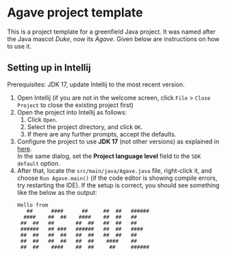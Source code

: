 # Agave project template

This is a project template for a greenfield Java project. It was named after the Java mascot _Duke_, now its _Agave_. 
Given below are instructions on how to use it.

## Setting up in Intellij

Prerequisites: JDK 17, update Intellij to the most recent version.

1. Open Intellij (if you are not in the welcome screen, click `File` > `Close Project` to close the existing project first)
1. Open the project into Intellij as follows:
   1. Click `Open`.
   1. Select the project directory, and click `OK`.
   1. If there are any further prompts, accept the defaults.
1. Configure the project to use **JDK 17** (not other versions) as explained in [here](https://www.jetbrains.com/help/idea/sdk.html#set-up-jdk).<br>
   In the same dialog, set the **Project language level** field to the `SDK default` option.
3. After that, locate the `src/main/java/Agave.java` file, right-click it, and choose `Run Agave.main()` (if the code editor is showing compile errors, try restarting the IDE). If the setup is correct, you should see something like the below as the output:
   ```
   Hello from
      ##      ####      ##     ##  ##   ######  
     ####    ##  ##    ####    ##  ##   ##      
    ##  ##   ##       ##  ##   ##  ##   ##      
    ######   ## ###   ######   ##  ##   ####    
    ##  ##   ##  ##   ##  ##   ##  ##   ##      
    ##  ##   ##  ##   ##  ##    ####    ##      
    ##  ##    ####    ##  ##     ##     ######  



   ```
